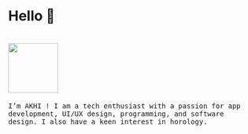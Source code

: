 # Hello 👋

# <img src="https://i.imgur.com/8pNUdnb.gif" width="101">

<samp>
I’m AKHI ! I am a tech enthusiast with a passion for app development, UI/UX design, programming, and software design. I also have a keen interest in horology.
</samp>
